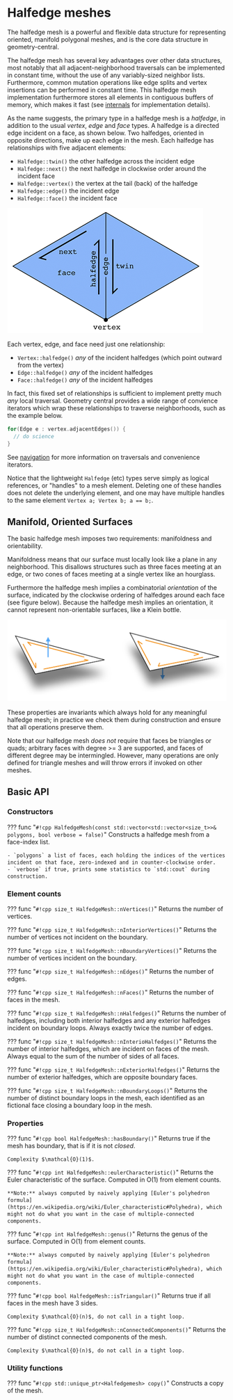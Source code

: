 # Halfedge meshes

The halfedge mesh is a powerful and flexible data structure for representing oriented, manifold polygonal meshes, and is the core data structure in geometry-central.

The halfedge mesh has several key advantages over other data structures, most notably that all adjacent-neighborhood traversals can be implemented in constant time, without the use of any variably-sized neighbor lists. Furthermore, common mutation operations like edge splits and vertex insertions can be performed in constant time.  This halfedge mesh implementation furthermore stores all elements in contiguous buffers of memory, which makes it fast (see [internals](internals.md) for implementation details).

As the name suggests, the primary type in a halfedge mesh is a _halfedge_, in addition to the usual _vertex_, _edge_ and _face_ types. A halfedge is a directed edge incident on a face, as shown below. Two halfedges, oriented in opposite directions, make up each edge in the mesh. Each halfedge has relationships with five adjacent elements: 

- `Halfedge::twin()` the other halfedge across the incident edge
- `Halfedge::next()` the next halfedge in clockwise order around the incident face
- `Halfedge::vertex()` the vertex at the tail (back) of the halfedge
- `Halfedge::edge()` the incident edge
- `Halfedge::face()` the incident face

![halfedge pointers](../../media/halfedge_pointers.png)

Each vertex, edge, and face need just one relationship:

- `Vertex::halfedge()` _any_ of the incident halfedges (which point outward from the vertex)
- `Edge::halfedge()` _any_ of the incident halfedges
- `Face::halfedge()` _any_ of the incident halfedges

In fact, this fixed set of relationships is sufficient to implement pretty much _any_ local traversal. Geometry central provides a wide range of convience iterators which wrap these relationships to traverse neighborhoods, such as the example below.
```cpp
for(Edge e : vertex.adjacentEdges()) {
  // do science
}
```
See [navigation](navigation.md) for more information on traversals and convenience iterators.

Notice that the lightweight `Halfedge` (etc) types serve simply as logical references, or "handles" to a mesh element. Deleting one of these handles does not delete the underlying element, and one may have multiple handles to the same element `Vertex a; Vertex b; a == b;`.

## Manifold, Oriented Surfaces

The basic halfedge mesh imposes two requirements: manifoldness and orientability. 

Manifoldness means that our surface must locally look like a plane in any neighborhood. This disallows structures such as three faces meeting at an edge, or two cones of faces meeting at a single vertex like an hourglass. 

Furthermore the halfedge mesh implies a combinatorial _orientation_ of the surface, indicated by the clockwise ordering of halfedges around each face (see figure below). Because the halfedge mesh implies an orientation, it cannot represent non-orientable surfaces, like a Klein bottle.

![halfedge orientation](../../media/halfedge_orientation.png)

These properties are invariants which always hold for any meaningful halfedge mesh; in practice we check them during construction and ensure that all operations preserve them.

Note that our halfedge mesh _does not_ require that faces be triangles or quads; arbitrary faces with degree >= 3 are supported, and faces of different degree may be intermingled. However, many operations are only defined for triangle meshes and will throw errors if invoked on other meshes.


## Basic API


### Constructors


??? func "`#!cpp HalfedgeMesh(const std::vector<std::vector<size_t>>& polygons, bool verbose = false)`"
    Constructs a halfedge mesh from a face-index list.

    - `polygons` a list of faces, each holding the indices of the vertices incident on that face, zero-indexed and in counter-clockwise order.
    - `verbose` if true, prints some statistics to `std::cout` during construction.

### Element counts

??? func "`#!cpp size_t HalfedgeMesh::nVertices()`"
    Returns the number of vertices. 

??? func "`#!cpp size_t HalfedgeMesh::nInteriorVertices()`"
    Returns the number of vertices not incident on the boundary.

??? func "`#!cpp size_t HalfedgeMesh::nBoundaryVertices()`"
    Returns the number of vertices incident on the boundary.

??? func "`#!cpp size_t HalfedgeMesh::nEdges()`"
    Returns the number of edges. 

??? func "`#!cpp size_t HalfedgeMesh::nFaces()`"
    Returns the number of faces in the mesh.

??? func "`#!cpp size_t HalfedgeMesh::nHalfedges()`"
    Returns the number of halfedges, including both interior halfedges and any exterior halfedges incident on boundary loops. Always exactly twice the number of edges.

??? func "`#!cpp size_t HalfedgeMesh::nInterioHalfedges()`"
    Returns the number of interior halfedges, which are incident on faces of the mesh. Always equal to the sum of the number of sides of all faces.

??? func "`#!cpp size_t HalfedgeMesh::nExteriorHalfedges()`"
    Returns the number of exterior halfedges, which are opposite boundary faces. 

??? func "`#!cpp size_t HalfedgeMesh::nBoundaryLoops()`"
    Returns the number of distinct boundary loops in the mesh, each identified as an fictional face closing a boundary loop in the mesh.


### Properties

??? func "`#!cpp bool HalfedgeMesh::hasBoundary()`"
    Returns true if the mesh has boundary, that is if it is not _closed_.
    
    Complexity $\mathcal{O}(1)$.

??? func "`#!cpp int HalfedgeMesh::eulerCharacteristic()`"
    Returns the Euler characteristic of the surface. Computed in O(1) from element counts. 
    
    **Note:** always computed by naively applying [Euler's polyhedron formula](https://en.wikipedia.org/wiki/Euler_characteristic#Polyhedra), which might not do what you want in the case of multiple-connected components.

??? func "`#!cpp int HalfedgeMesh::genus()`"
    Returns the genus of the surface. Computed in O(1) from element counts.
    
    **Note:** always computed by naively applying [Euler's polyhedron formula](https://en.wikipedia.org/wiki/Euler_characteristic#Polyhedra), which might not do what you want in the case of multiple-connected components.

??? func "`#!cpp bool HalfedgeMesh::isTriangular()`"
    Returns true if all faces in the mesh have 3 sides. 
    
    Complexity $\mathcal{O}(n)$, do not call in a tight loop.

??? func "`#!cpp size_t HalfedgeMesh::nConnectedComponents()`"
    Returns the number of distinct connected components of the mesh. 
    
    Complexity $\mathcal{O}(n)$, do not call in a tight loop.


### Utility functions   

??? func "`#!cpp std::unique_ptr<Halfedgemesh> copy()`"
    Constructs a copy of the mesh.


